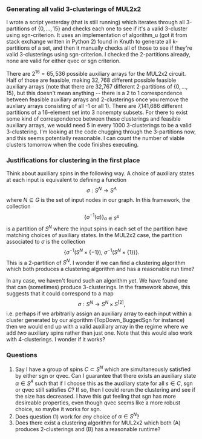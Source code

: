 ### Generating all valid 3-clusterings of MUL2x2

I wrote a script yesterday (that is still running) which iterates through all 3-partitions of $\{0,...,15\}$ and checks each one to see if it's a valid 3-cluster using sgn-criterion. It uses an implementation of algorithm_u (got it from stack exchange written in Python 2) found in Knuth to generate all k-partitions of a set, and then it manually checks all of those to see if they're valid 3-clusterings using sgn-criterion. I checked the 2-partitions already, none are valid for either qvec or sgn criterion.

There are $2^{16} = 65,536$ possible auxiliary arrays for the MUL2x2 circuit. Half of those are feasible, making $32,768$ different possible feasible auxiliary arrays (note that there are 32,767 different 2-partitions of $\{0,...,15\}$, but this doesn't mean anything -- there is a 2 to 1 correspondence between feasible auxiliary arrays and 2-clusterings once you remove the auxliary arrays consisting of all -1 or all 1).  There are 7,141,686 different partitions of a 16-element set into 3 nonempty subsets. For there to exist some kind of correspondence between these clusterings and feasible auxiliary arrays, we would need $5$ in every $1000$ 3-clusterings to be a valid 3-clustering. I'm looking at the code chugging through the 3-partitions now, and this seems potentially reasonable. I can count the number of viable clusters tomorrow when the code finishes executing.

### Justifications for clustering in the first place

Think about auxiliary spins in the following way. A choice of auxiliary states at each input is equivalent to defining a function
$$
\sigma: S^N \to S^A
$$
where $N \subseteq G$ is the set of input nodes in our graph. In this framework, the collection
$$
\left\{\sigma^{-1}(\alpha)\right\}_{\alpha\in S^A}
$$
is a partition of $S^N$ where the input spins in each set of the partition have matching choices of auxiliary states. In the MUL2x2 case, the partition associated to $\sigma$ is the collection
$$
\Big\{\sigma^{-1}(S^N\times \{-1\}), ~ \sigma^{-1}(S^N\times \{1\})\Big\}.
$$
This is a 2-partition of $S^N$. I wonder if we can find a clustering algorithm which both produces a clustering algorithm and has a reasonable run time?

In any case, we haven't found such an algorithm yet. We have found one that can (sometimes) produce 3-clusterings. In the framework above, this suggests that it could correspond to a map
$$
\sigma:S^N\to S^N \times S^{[2]},
$$
i.e. perhaps if we arbitrarily assign an auxiliary array to each input within a cluster generated by our algorithm (TopDown_BuggedSgn for instance) then we would end up with a valid auxiliary array in the regime where we add *two* auxiliary spins rather than just one. Note that this would also work with 4-clusterings. I wonder if it works?

### Questions

1. Say I have a group of spins $C \subset S^N$ which are simultaneously satisfied by either sgn or qvec. Can I guarantee that there exists an auxiliary state $\alpha \in S^A$ such that if I choose this as the auxiliary state for all $s \in C$, sgn or qvec still satisfies $C$? If so, then I could rerun the clustering and see if the size has decreased. I have this gut feeling that sgn has more desireable properties, even though qvec seems like a more robust choice, so maybe it works for sgn.
2. Does question (1) work for *any* choice of $\alpha \in S^N$?
3. Does there exist a clustering algorithm for MUL2x2 which both (A) produces 2-clusterings and (B) has a reasonable runtime?